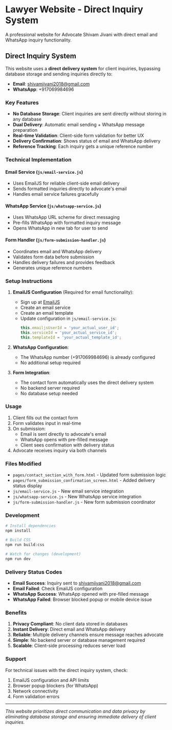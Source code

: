# Lawyer Website - Direct Inquiry System

A professional website for Advocate Shivam Jivani with direct email and WhatsApp inquiry functionality.

## Direct Inquiry System

This website uses a **direct delivery system** for client inquiries, bypassing database storage and sending inquiries directly to:

- **Email**: shivamjivani2018@gmail.com
- **WhatsApp**: +917069984696

### Key Features

- **No Database Storage**: Client inquiries are sent directly without storing in any database
- **Dual Delivery**: Automatic email sending + WhatsApp message preparation
- **Real-time Validation**: Client-side form validation for better UX
- **Delivery Confirmation**: Shows status of email and WhatsApp delivery
- **Reference Tracking**: Each inquiry gets a unique reference number

### Technical Implementation

#### Email Service (`js/email-service.js`)
- Uses EmailJS for reliable client-side email delivery
- Sends formatted inquiries directly to advocate's email
- Handles email service failures gracefully

#### WhatsApp Service (`js/whatsapp-service.js`)
- Uses WhatsApp URL scheme for direct messaging
- Pre-fills WhatsApp with formatted inquiry message
- Opens WhatsApp in new tab for user to send

#### Form Handler (`js/form-submission-handler.js`)
- Coordinates email and WhatsApp delivery
- Validates form data before submission
- Handles delivery failures and provides feedback
- Generates unique reference numbers

### Setup Instructions

1. **EmailJS Configuration** (Required for email functionality):
   - Sign up at [EmailJS](https://www.emailjs.com/)
   - Create an email service
   - Create an email template
   - Update configuration in `js/email-service.js`:
     ```javascript
     this.emailjsUserId = 'your_actual_user_id';
     this.serviceId = 'your_actual_service_id';
     this.templateId = 'your_actual_template_id';
     ```

2. **WhatsApp Configuration**:
   - The WhatsApp number (+917069984696) is already configured
   - No additional setup required

3. **Form Integration**:
   - The contact form automatically uses the direct delivery system
   - No backend server required
   - No database setup needed

### Usage

1. Client fills out the contact form
2. Form validates input in real-time
3. On submission:
   - Email is sent directly to advocate's email
   - WhatsApp opens with pre-filled message
   - Client sees confirmation with delivery status
4. Advocate receives inquiry via both channels

### Files Modified

- `pages/contact_section_with_form.html` - Updated form submission logic
- `pages/form_submission_confirmation_screen.html` - Added delivery status display
- `js/email-service.js` - New email service integration
- `js/whatsapp-service.js` - New WhatsApp service integration
- `js/form-submission-handler.js` - New form submission coordinator

### Development

```bash
# Install dependencies
npm install

# Build CSS
npm run build:css

# Watch for changes (development)
npm run dev
```

### Delivery Status Codes

- **Email Success**: Inquiry sent to shivamjivani2018@gmail.com
- **Email Failed**: Check EmailJS configuration
- **WhatsApp Success**: WhatsApp opened with pre-filled message
- **WhatsApp Failed**: Browser blocked popup or mobile device issue

### Benefits

1. **Privacy Compliant**: No client data stored in databases
2. **Instant Delivery**: Direct email and WhatsApp delivery
3. **Reliable**: Multiple delivery channels ensure message reaches advocate
4. **Simple**: No backend server or database management required
5. **Scalable**: Client-side processing reduces server load

### Support

For technical issues with the direct inquiry system, check:
1. EmailJS configuration and API limits
2. Browser popup blockers (for WhatsApp)
3. Network connectivity
4. Form validation errors

---

*This website prioritizes direct communication and data privacy by eliminating database storage and ensuring immediate delivery of client inquiries.*